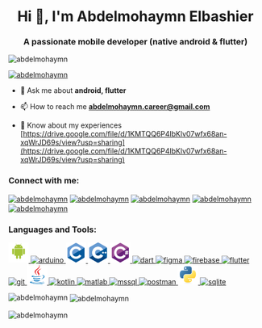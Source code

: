 <h1 align="center">Hi 👋, I'm Abdelmohaymn Elbashier</h1>
<h3 align="center">A passionate mobile developer (native android & flutter)</h3>

<p align="left"> <img src="https://komarev.com/ghpvc/?username=abdelmohaymn&label=Profile%20views&color=0e75b6&style=flat" alt="abdelmohaymn" /> </p>

<p align="left"> <a href="https://github.com/ryo-ma/github-profile-trophy"><img src="https://github-profile-trophy.vercel.app/?username=abdelmohaymn" alt="abdelmohaymn" /></a> </p>

- 💬 Ask me about **android, flutter**

- 📫 How to reach me **abdelmohaymn.career@gmail.com**

- 📄 Know about my experiences [https://drive.google.com/file/d/1KMTQQ6P4lbKlv07wfx68an-xqWrJD69s/view?usp=sharing](https://drive.google.com/file/d/1KMTQQ6P4lbKlv07wfx68an-xqWrJD69s/view?usp=sharing)

<h3 align="left">Connect with me:</h3>
<p align="left">
<a href="https://linkedin.com/in/abdelmohaymn-elbashier-4146b0235" target="blank"><img align="center" src="https://raw.githubusercontent.com/rahuldkjain/github-profile-readme-generator/master/src/images/icons/Social/linked-in-alt.svg" alt="abdelmohaymn" height="30" width="40" /></a>
<a href="https://www.codechef.com/users/abdelmohaymn" target="blank"><img align="center" src="https://cdn.jsdelivr.net/npm/simple-icons@3.1.0/icons/codechef.svg" alt="abdelmohaymn" height="30" width="40" /></a>
<a href="https://www.hackerrank.com/abdelmohaymn" target="blank"><img align="center" src="https://raw.githubusercontent.com/rahuldkjain/github-profile-readme-generator/master/src/images/icons/Social/hackerrank.svg" alt="abdelmohaymn" height="30" width="40" /></a>
<a href="https://codeforces.com/profile/abdelmohaymn" target="blank"><img align="center" src="https://raw.githubusercontent.com/rahuldkjain/github-profile-readme-generator/master/src/images/icons/Social/codeforces.svg" alt="abdelmohaymn" height="30" width="40" /></a>
<a href="https://www.leetcode.com/abdelmohaymn" target="blank"><img align="center" src="https://raw.githubusercontent.com/rahuldkjain/github-profile-readme-generator/master/src/images/icons/Social/leet-code.svg" alt="abdelmohaymn" height="30" width="40" /></a>
</p>

<h3 align="left">Languages and Tools:</h3>
<p align="left"> <a href="https://developer.android.com" target="_blank" rel="noreferrer"> <img src="https://raw.githubusercontent.com/devicons/devicon/master/icons/android/android-original-wordmark.svg" alt="android" width="40" height="40"/> </a> <a href="https://www.arduino.cc/" target="_blank" rel="noreferrer"> <img src="https://cdn.worldvectorlogo.com/logos/arduino-1.svg" alt="arduino" width="40" height="40"/> </a> <a href="https://www.cprogramming.com/" target="_blank" rel="noreferrer"> <img src="https://raw.githubusercontent.com/devicons/devicon/master/icons/c/c-original.svg" alt="c" width="40" height="40"/> </a> <a href="https://www.w3schools.com/cpp/" target="_blank" rel="noreferrer"> <img src="https://raw.githubusercontent.com/devicons/devicon/master/icons/cplusplus/cplusplus-original.svg" alt="cplusplus" width="40" height="40"/> </a> <a href="https://www.w3schools.com/cs/" target="_blank" rel="noreferrer"> <img src="https://raw.githubusercontent.com/devicons/devicon/master/icons/csharp/csharp-original.svg" alt="csharp" width="40" height="40"/> </a> <a href="https://dart.dev" target="_blank" rel="noreferrer"> <img src="https://www.vectorlogo.zone/logos/dartlang/dartlang-icon.svg" alt="dart" width="40" height="40"/> </a> <a href="https://www.figma.com/" target="_blank" rel="noreferrer"> <img src="https://www.vectorlogo.zone/logos/figma/figma-icon.svg" alt="figma" width="40" height="40"/> </a> <a href="https://firebase.google.com/" target="_blank" rel="noreferrer"> <img src="https://www.vectorlogo.zone/logos/firebase/firebase-icon.svg" alt="firebase" width="40" height="40"/> </a> <a href="https://flutter.dev" target="_blank" rel="noreferrer"> <img src="https://www.vectorlogo.zone/logos/flutterio/flutterio-icon.svg" alt="flutter" width="40" height="40"/> </a> <a href="https://git-scm.com/" target="_blank" rel="noreferrer"> <img src="https://www.vectorlogo.zone/logos/git-scm/git-scm-icon.svg" alt="git" width="40" height="40"/> </a> <a href="https://www.java.com" target="_blank" rel="noreferrer"> <img src="https://raw.githubusercontent.com/devicons/devicon/master/icons/java/java-original.svg" alt="java" width="40" height="40"/> </a> <a href="https://kotlinlang.org" target="_blank" rel="noreferrer"> <img src="https://www.vectorlogo.zone/logos/kotlinlang/kotlinlang-icon.svg" alt="kotlin" width="40" height="40"/> </a> <a href="https://www.mathworks.com/" target="_blank" rel="noreferrer"> <img src="https://upload.wikimedia.org/wikipedia/commons/2/21/Matlab_Logo.png" alt="matlab" width="40" height="40"/> </a> <a href="https://www.microsoft.com/en-us/sql-server" target="_blank" rel="noreferrer"> <img src="https://www.svgrepo.com/show/303229/microsoft-sql-server-logo.svg" alt="mssql" width="40" height="40"/> </a> <a href="https://postman.com" target="_blank" rel="noreferrer"> <img src="https://www.vectorlogo.zone/logos/getpostman/getpostman-icon.svg" alt="postman" width="40" height="40"/> </a> <a href="https://www.python.org" target="_blank" rel="noreferrer"> <img src="https://raw.githubusercontent.com/devicons/devicon/master/icons/python/python-original.svg" alt="python" width="40" height="40"/> </a> <a href="https://www.sqlite.org/" target="_blank" rel="noreferrer"> <img src="https://www.vectorlogo.zone/logos/sqlite/sqlite-icon.svg" alt="sqlite" width="40" height="40"/> </a> </p>

<p><img align="left" src="https://github-readme-stats.vercel.app/api/top-langs?username=abdelmohaymn&show_icons=true&locale=en&layout=compact" alt="abdelmohaymn" /></p>

<p>&nbsp;<img align="center" src="https://github-readme-stats.vercel.app/api?username=abdelmohaymn&show_icons=true&locale=en" alt="abdelmohaymn" /></p>

<p><img align="center" src="https://github-readme-streak-stats.herokuapp.com/?user=abdelmohaymn&" alt="abdelmohaymn" /></p>
